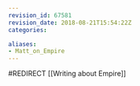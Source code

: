 ```yaml
---
revision_id: 67581
revision_date: 2018-08-21T15:54:22Z
categories:

aliases:
- Matt_on_Empire
---
```


#REDIRECT [[Writing about Empire]]
